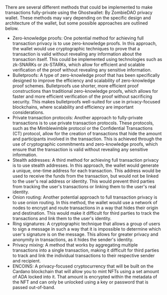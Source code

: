There are several different methods that could be implemented to make transactions fully-private using the Ghostwallet: By ZombieDAO privacy wallet. These methods may vary depending on the specific design and architecture of the wallet, but some possible approaches are outlined below.

- Zero-knowledge proofs: One potential method for achieving full transaction privacy is to use zero-knowledge proofs. In this approach, the wallet would use cryptographic techniques to prove that a transaction is valid without revealing any information about the transaction itself. This could be implemented using technologies such as zk-SNARKs or zk-STARKs, which allow for efficient and scalable verification of the proof without revealing any sensitive information.
- Bulletproofs: A type of zero-knowledge proof that has been specifically designed to improve the efficiency and scalability of zero-knowledge proof schemes. Bulletproofs use shorter, more efficient proof constructions than traditional zero-knowledge proofs, which allows for faster and more efficient verification of the proof without sacrificing security. This makes bulletproofs well-suited for use in privacy-focused blockchains, where scalability and efficiency are important considerations.
- Private transaction protocols: Another approach to fully-private transactions is to use private transaction protocols. These protocols, such as the Mimblewimble protocol or the Confidential Transactions (CT) protocol, allow for the creation of transactions that hide the amount and participants involved in the transaction. This is achieved through the use of cryptographic commitments and zero-knowledge proofs, which ensure that the transaction is valid without revealing any sensitive information.
- Stealth addresses: A third method for achieving full transaction privacy is to use stealth addresses. In this approach, the wallet would generate a unique, one-time address for each transaction. This address would be used to receive the funds from the transaction, but would not be linked to the user's real address or identity. This would prevent third parties from tracking the user's transactions or linking them to the user's real identity.
- Onion routing: Another potential approach to full transaction privacy is to use onion routing. In this method, the wallet would use a network of nodes to encrypt and route transactions in a way that hides their origin and destination. This would make it difficult for third parties to track the transactions and link them to the user's identity.
- Ring signatures: A cryptographic technique that allows a group of users to sign a message in such a way that it is impossible to determine which user's signature is on the message. This allows for greater privacy and anonymity in transactions, as it hides the sender's identity.
- Privacy mixing:  A method that works by aggregating multiple transactions into a single transaction, making it difficult for third parties to track and link the individual transactions to their respective sender and recipient.
- ENCOINS: A privacy-focused cryptocurrency that will be built on the Cardano blockchain that will allow you to mint NFTs using a set amount of ADA locked into it.  That amount is encrypted within the metadata of the NFT and can only be unlocked using a key or password that is passed out-of-band.
